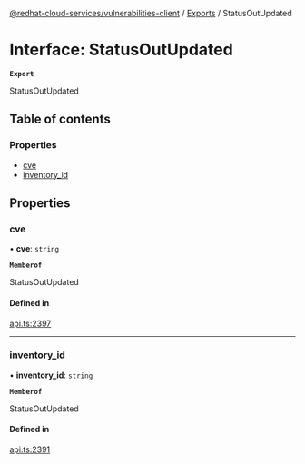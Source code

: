 [@redhat-cloud-services/vulnerabilities-client](../README.md) / [Exports](../modules.md) / StatusOutUpdated

# Interface: StatusOutUpdated

**`Export`**

StatusOutUpdated

## Table of contents

### Properties

- [cve](StatusOutUpdated.md#cve)
- [inventory\_id](StatusOutUpdated.md#inventory_id)

## Properties

### cve

• **cve**: `string`

**`Memberof`**

StatusOutUpdated

#### Defined in

[api.ts:2397](https://github.com/RedHatInsights/javascript-clients/blob/main/packages/vulnerabilities/git-api/api.ts#L2397)

___

### inventory\_id

• **inventory\_id**: `string`

**`Memberof`**

StatusOutUpdated

#### Defined in

[api.ts:2391](https://github.com/RedHatInsights/javascript-clients/blob/main/packages/vulnerabilities/git-api/api.ts#L2391)
